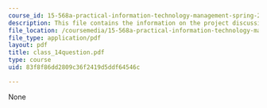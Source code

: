 ```yaml
---
course_id: 15-568a-practical-information-technology-management-spring-2005
description: This file contains the information on the project discussion.
file_location: /coursemedia/15-568a-practical-information-technology-management-spring-2005/83f8f86dd2809c36f2419d5ddf64546c_class_14question.pdf
file_type: application/pdf
layout: pdf
title: class_14question.pdf
type: course
uid: 83f8f86dd2809c36f2419d5ddf64546c

---
```

None